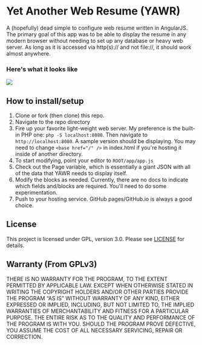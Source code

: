 # Yet Another Web Resume (YAWR) 

A (hopefully) dead simple to configure web resume written in AngularJS. The
primary goal of this app was to be able to display the resume in any modern
browser without needing to set up any database or heavy web server. As long
as it is accessed via http(s):// and not file://, it should work almost
anywhere.

### Here's what it looks like
![](https://raw.github.com/suw/YetAnotherWebResume/master/assets/img/screenshot.png)

## How to install/setup
1. Clone or fork (then clone) this repo.
1. Navigate to the repo directory
1. Fire up your favorite light-weight web server. My preference is the built-in
   PHP one: `php -S localhost:8080`. Then navigate to `http://localhost:8080`.
   A sample version should be displaying. You may need to change
   `<base href="/" />` in index.html if you're hosting it inside of another
   directory.
1. To start modifying, point your editor to `ROOT/app/app.js`
1. Check out the Page variable, which is essentially a giant JSON with all of
   the data that YAWR needs to display itself.
1. Modify the blocks as needed. Currently, there are no docs to indicate which
   fields and/blocks are required. You'll need to do some experimentation.
1. Push to your hosting service. GitHub pages/GitHub.io is always a good
   choice.

## License

This project is licensed under GPL, version 3.0. Please see [LICENSE](LICENSE) for details.

## Warranty (From GPLv3)

THERE IS NO WARRANTY FOR THE PROGRAM, TO THE EXTENT PERMITTED BY APPLICABLE
LAW. EXCEPT WHEN OTHERWISE STATED IN WRITING THE COPYRIGHT HOLDERS AND/OR
OTHER PARTIES PROVIDE THE PROGRAM “AS IS” WITHOUT WARRANTY OF ANY KIND,
EITHER EXPRESSED OR IMPLIED, INCLUDING, BUT NOT LIMITED TO, THE IMPLIED
WARRANTIES OF MERCHANTABILITY AND FITNESS FOR A PARTICULAR PURPOSE.
THE ENTIRE RISK AS TO THE QUALITY AND PERFORMANCE OF THE PROGRAM IS WITH
YOU. SHOULD THE PROGRAM PROVE DEFECTIVE, YOU ASSUME THE COST OF ALL NECESSARY
SERVICING, REPAIR OR CORRECTION.
